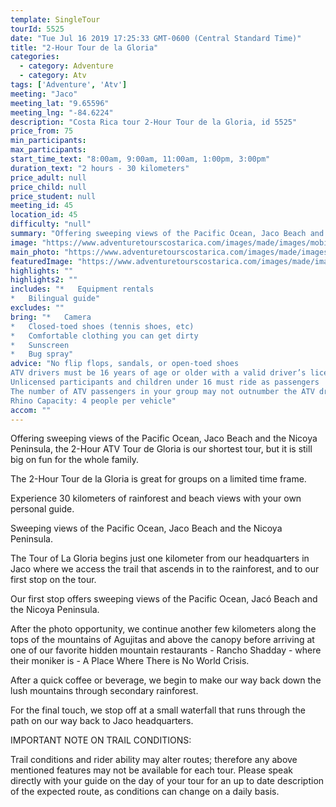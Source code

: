 ```yaml
---
template: SingleTour
tourId: 5525
date: "Tue Jul 16 2019 17:25:33 GMT-0600 (Central Standard Time)"
title: "2-Hour Tour de la Gloria"
categories: 
  - category: Adventure
  - category: Atv
tags: ['Adventure', 'Atv']
meeting: "Jaco"
meeting_lat: "9.65596"
meeting_lng: "-84.6224"
description: "Costa Rica tour 2-Hour Tour de la Gloria, id 5525"
price_from: 75
min_participants: 
max_participants: 
start_time_text: "8:00am, 9:00am, 11:00am, 1:00pm, 3:00pm"
duration_text: "2 hours - 30 kilometers"
price_adult: null
price_child: null
price_student: null
meeting_id: 45
location_id: 45
difficulty: "null"
summary: "Offering sweeping views of the Pacific Ocean, Jaco Beach and the Nicoya Peninsula, the 2-Hour ATV Tour de Gloria is our shortest tour, but it is still big on fun for the whole family."
image: "https://www.adventuretourscostarica.com/images/made/images/mobile/jaco-tours-costa-rica-mobile_320_250_c1.jpg"
main_photo: "https://www.adventuretourscostarica.com/images/made/images/mobile/jaco-tours-costa-rica-mobile_320_250_c1.jpg"
featuredImage: "https://www.adventuretourscostarica.com/images/made/images/mobile/jaco-tours-costa-rica-mobile_320_250_c1.jpg"
highlights: ""
highlights2: ""
includes: "*   Equipment rentals
*   Bilingual guide"
excludes: ""
bring: "*   ​Camera
*   Closed-toed shoes (tennis shoes, etc)
*   Comfortable clothing you can get dirty
*   Sunscreen
*   Bug spray"
advice: "No flip flops, sandals, or open-toed shoes  
ATV drivers must be 16 years of age or older with a valid driver’s license  
Unlicensed participants and children under 16 must ride as passengers  
The number of ATV passengers in your group may not outnumber the ATV drivers  
Rhino Capacity: 4 people per vehicle"
accom: ""
---
```

Offering sweeping views of the Pacific Ocean, Jaco Beach and the Nicoya Peninsula, the 2-Hour ATV Tour de Gloria is our shortest tour, but it is still big on fun for the whole family.

The 2-Hour Tour de la Gloria is great for groups on a limited time frame.

Experience 30 kilometers of rainforest and beach views with your own personal guide.

Sweeping views of the Pacific Ocean, Jaco Beach and the Nicoya Peninsula.

The Tour of La Gloria begins just one kilometer from our headquarters in Jaco where we access the trail that ascends in to the rainforest, and to our first stop on the tour.

Our first stop offers sweeping views of the Pacific Ocean, Jacó Beach and the Nicoya Peninsula.

After the photo opportunity, we continue another few kilometers along the tops of the mountains of Agujitas and above the canopy before arriving at one of our favorite hidden mountain restaurants - Rancho Shadday - where their moniker is - A Place Where There is No World Crisis.

After a quick coffee or beverage, we begin to make our way back down the lush mountains through secondary rainforest.

For the final touch, we stop off at a small waterfall that runs through the path on our way back to Jaco headquarters.

IMPORTANT NOTE ON TRAIL CONDITIONS:

Trail conditions and rider ability may alter routes; therefore any above mentioned features may not be available for each tour. Please speak directly with your guide on the day of your tour for an up to date description of the expected route, as conditions can change on a daily basis.
